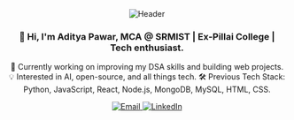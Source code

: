 <!-- Futuristic Header -->
<div align="center">
  <img src="https://capsule-render.vercel.app/api?type=waving&color=timeGradient&customColorList=0,2,2,5,30&height=120&section=header&animation=twinkling" alt="Header"/>
</div>

<!-- About -->
<div align="center">
  <h3>👋 Hi, I'm Aditya Pawar, MCA @ SRMIST | Ex-Pillai College | Tech enthusiast.</h3>
  
  🔭 Currently working on improving my DSA skills and building web projects.
  💡 Interested in AI, open-source, and all things tech.
  🛠️ Previous Tech Stack: Python, JavaScript, React, Node.js, MongoDB, MySQL, HTML, CSS.
</div>

<!-- Contact Badges -->
<div align="center">
  <a href="mailto:adityapawar327@gmail.com">
    <img src="https://img.shields.io/badge/Email-D14836?style=for-the-badge&logo=gmail&logoColor=white" alt="Email"/>
  </a>
  <a href="https://linkedin.com/in/adityapawar327">
    <img src="https://img.shields.io/badge/LinkedIn-0077B5?style=for-the-badge&logo=linkedin&logoColor=white" alt="LinkedIn"/>
  </a>
</div>
